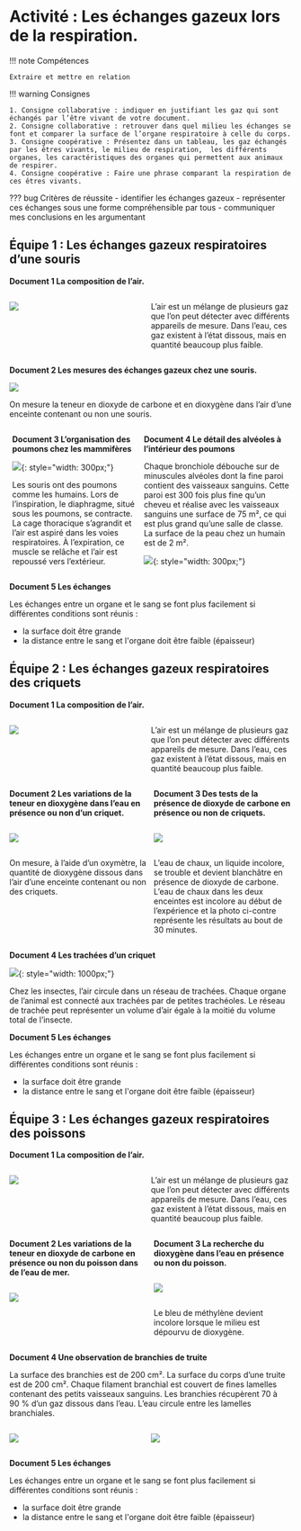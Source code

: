 # Activité : Les échanges gazeux lors de la respiration.

!!! note Compétences

    Extraire et mettre en relation 

!!! warning Consignes

    1. Consigne collaborative : indiquer en justifiant les gaz qui sont échangés par l’être vivant de votre document.  
    2. Consigne collaborative : retrouver dans quel milieu les échanges se font et comparer la surface de l’organe respiratoire à celle du corps.   
    3. Consigne coopérative : Présentez dans un tableau, les gaz échangés par les êtres vivants, le milieu de respiration,  les différents organes, les caractéristiques des organes qui permettent aux animaux de respirer.
    4. Consigne coopérative : Faire une phrase comparant la respiration de ces êtres vivants.
    
??? bug Critères de réussite
    - identifier les échanges gazeux
    - représenter ces échanges sous une forme compréhensible par tous
    - communiquer mes conclusions en les argumentant



## Équipe 1 : Les échanges gazeux respiratoires d’une souris

<div markdown style="page-break-after: always;">

**Document 1 La composition de l’air.**

<div markdown style="display: flex; flex-direction:row;">
<div markdown style="display: flex; flex: 1 1 0; flex-direction:column;">


![](pictures/graphCompoAir.png)

</div>

<div markdown style="display: flex; flex: 1 1 0; flex-direction:column;">

L’air est un mélange de plusieurs gaz que l’on peut détecter avec différents appareils de mesure. Dans l’eau, ces gaz existent à l’état dissous, mais en quantité beaucoup plus faible.

</div>

</div>

</div>
<div markdown style="page-break-after: always;">

**Document 2 Les mesures des échanges gazeux chez une souris.**

![](pictures/echangesGazSouris.png)

On mesure la teneur en dioxyde de carbone et en dioxygène dans l’air d’une enceinte contenant ou non une souris.

<div markdown style="display: flex; flex-direction:row;">
<div markdown style="display: flex; flex: 1 1 0; flex-direction:column; margin-right:5px;">
</div>
<div markdown style="page-break-after: always;">

**Document 3 L’organisation des poumons chez les mammifères**

![](pictures/poumons.png){: style="width: 300px;"}

Les souris ont des poumons comme les humains.
Lors de l’inspiration, le diaphragme, situé sous les poumons, se contracte. La cage thoracique s’agrandit et l’air est aspiré dans les voies respiratoires. À l’expiration, ce muscle se relâche et l’air est repoussé vers l’extérieur.

</div>
<div markdown style="display: flex; flex: 1 1 0; flex-direction:column; margin-left:5px;">

</div>
<div markdown style="page-break-after: always;">


**Document 4 Le détail des alvéoles à l’intérieur des poumons**

Chaque bronchiole débouche sur de minuscules alvéoles dont la fine paroi contient des vaisseaux sanguins. Cette paroi est 300 fois plus fine qu’un cheveu et réalise avec les vaisseaux sanguins une surface de 75 m², ce qui est plus grand qu’une salle de classe. La surface de la peau chez un humain est de 2 m².

![](pictures/alveolesPulmonaires.png){: style="width: 300px;"}

</div>
</div>
</div>
<div markdown style="page-break-after: always;">

**Document 5  Les échanges**

Les échanges entre un organe et le sang se font plus facilement si  différentes conditions sont réunis :

- la surface doit être grande
- la distance entre le sang et l'organe doit être faible (épaisseur)

</div>


## Équipe 2 : Les échanges gazeux respiratoires des criquets

<div markdown style="page-break-after: always;">

**Document 1 La composition de l’air.**

<div markdown style="display: flex; flex-direction:row;">
<div markdown style="display: flex; flex: 1 1 0; flex-direction:column;">


![](pictures/graphCompoAir.png)

</div>

<div markdown style="display: flex; flex: 1 1 0; flex-direction:column;">

L’air est un mélange de plusieurs gaz que l’on peut détecter avec différents appareils de mesure. Dans l’eau, ces gaz existent à l’état dissous, mais en quantité beaucoup plus faible.

</div>

</div>

</div>

<div markdown style="page-break-after: always;">
<div markdown style="display: flex; flex-direction:row;">
<div markdown style="display: flex; flex: 1 1 0; flex-direction:column; margin-right:5px;">

**Document 2 Les variations de la teneur en dioxygène dans l’eau en présence ou non d’un criquet.**

![](pictures/echangesO2Criquet.png)

On mesure, à l’aide d’un oxymètre, la quantité de dioxygène dissous dans l’air d’une enceinte contenant ou non des criquets.

</div>


   
<div markdown style="display: flex; flex: 1 1 0; flex-direction:column; margin-left:5px;">


**Document 3 Des tests de la présence de dioxyde de carbone en présence ou non de criquets.**

![](pictures/echangesCO2Criquet.png)

L’eau de chaux, un liquide incolore, se trouble et devient blanchâtre en présence de dioxyde de carbone.
L’eau de chaux dans les deux enceintes est incolore au début de l’expérience et la photo ci-contre représente les résultats au bout de 30 minutes.

</div>

</div>
</div>

<div markdown style="page-break-after: always;">
    
**Document 4 Les trachées d’un criquet**

![](pictures/tracheesInsectes.png){: style="width: 1000px;"}

Chez les insectes, l’air circule dans un réseau de trachées. Chaque organe de l’animal est connecté aux trachées par de petites trachéoles.
Le réseau de trachée peut représenter un volume d’air égale à la moitié du volume total de l’insecte.

</div>

<div markdown style="page-break-after: always;">

**Document 5  Les échanges**

Les échanges entre un organe et le sang se font plus facilement si  différentes conditions sont réunis :

- la surface doit être grande
- la distance entre le sang et l'organe doit être faible (épaisseur)

</div>

## Équipe 3 : Les échanges gazeux respiratoires des poissons


<div markdown style="page-break-after: always;">

**Document 1 La composition de l’air.**

<div markdown style="display: flex; flex-direction:row;">
<div markdown style="display: flex; flex: 1 1 0; flex-direction:column;">


![](pictures/graphCompoAir.png)

</div>

<div markdown style="display: flex; flex: 1 1 0; flex-direction:column;">

L’air est un mélange de plusieurs gaz que l’on peut détecter avec différents appareils de mesure. Dans l’eau, ces gaz existent à l’état dissous, mais en quantité beaucoup plus faible.

</div>

</div>

</div>

<div markdown style="page-break-after: always;">

<div markdown style="display: flex; flex-direction:row;">
<div markdown style="display: flex; flex: 1 1 0; flex-direction:column; margin-right:5px;">

**Document 2 Les variations de la teneur en dioxyde de carbone en présence ou non du poisson dans de l’eau de mer.**

![](pictures/echangesCO2poissons.png)


</div>


<div markdown style="display: flex; flex: 1 1 0; flex-direction:column; margin-left:5px;">

**Document 3 La recherche du dioxygène dans l’eau en présence ou non du poisson.**

![](pictures/echangesO2poissons.png)

Le bleu de méthylène devient incolore lorsque le milieu est dépourvu de dioxygène.


</div>

</div>

</div>


<div markdown style="page-break-after: always;">

**Document 4 Une observation de branchies de truite**

La surface des branchies est de 200 cm².
La surface du corps d’une truite est de 200 cm².
Chaque filament branchial est couvert de fines lamelles contenant des petits vaisseaux sanguins. Les branchies récupèrent 70 à 90 % d’un gaz dissous dans l’eau. L’eau circule entre les lamelles branchiales.

<div markdown style="display: flex; flex-direction:row;">
<div markdown style="display: flex; flex: 1 1 0; flex-direction:column;">

![](pictures/branchesPoissons.png)


</div>
<div markdown style="display: flex; flex: 1 1 0; flex-direction:column;">

![](pictures/branchesPoissons2.png)


</div>
</div>

</div>

<div markdown style="page-break-after: always;">

**Document 5 Les échanges**

Les échanges entre un organe et le sang se font plus facilement si  différentes conditions sont réunis :

- la surface doit être grande
- la distance entre le sang et l'organe doit être faible (épaisseur)

</div>

  
